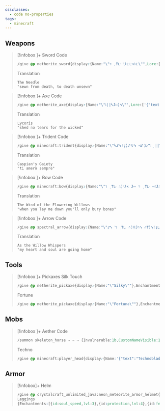 ```yaml
---
cssclasses:
  - code no-properties
tags:
  - minecraft
---
```

## Weapons
> [!infobox ]+   Sword
> Code
> ```css
> /give @p netherite_sword{display:{Name:"\"ℸ ̣ ⍑ᒷ リᒷᒷ↸ꖎᒷ\"",Lore:['{"text":"ᓭᒷ∴リ⎓∷𝙹ᒲ ↸ᒷᔑℸ ̣ ⍑, ℸ ̣ 𝙹 ↸╎ᒷ ⚍リᓭᒷ∴リ","color":"#D932FF"}','{"text":"A small cat gave me this sword once. I dont know why it had it, but it didnt seem to need it anymore.","color":"white"}']} ,Enchantments:[{id:sharpness,lvl:5},{id:knockback,lvl:2},{id:fire_aspect,lvl:2},{id:looting,lvl:3},{id:sweeping,lvl:3},{id:unbreaking,lvl:3},{id:mending,lvl:1}]} 1
>```
>Translation
> ```
> The Needle
> "sewn from death, to death unsewn"
>```

> [!infobox ]+   Axe
> Code
> ```css
>/give @p netherite_axe{display:{Name:"\"ꖎ||ᓵ𝙹∷╎ᓭ\"",Lore:['{"text":"ᓭ⍑ᒷ↸ リ𝙹 ℸ ̣ ᒷᔑ∷ᓭ ⎓𝙹∷ ℸ ̣ ⍑ᒷ ∴╎ᓵꖌᒷ↸","color":"#D932FF"}','{"text":"The famous mercernary Eden put their axe up for auction, and of course I had to grab it for myself!","color":"white"}']} ,Enchantments:[{id:sharpness,lvl:5},{id:efficiency,lvl:5},{id:silk_touch,lvl:1},{id:unbreaking,lvl:3},{id:mending,lvl:1}]} 1
>```
>Translation
> ```
> Lycoris
> "shed no tears for the wicked"
>```

> [!infobox ]+   Trident
> Code
> ```css
>/give @p minecraft:trident{display:{Name:"\"ᓵᔑᓭ!¡╎ᔑリᓭ ⊣ᔑ╎ᒷℸ ̣ ||\"",Lore:['{"text":"ℸ ̣ ╎ ᔑᒲᒷ∷ò ᓭᒷᒲ!¡∷ᒷ","color":"#D932FF"}','{"text":"This trident washed up on the shores of the tiny island I was visiting in the Sea of Monsters. After taking it home and cleaning it, I was surprised to find two kind fish trapped within it, whom I quickly released into the Aether where they belong.","color":"white"}']},Enchantments:[{id:unbreaking,lvl:3},{id:loyalty,lvl:3},{id:impaling,lvl:5},{id:riptide,lvl:3},{id:mending,lvl:1}]} 1
>```
>Translation
> ```
> Caspian's Gaiety
> "ti amerò sempre"
>```

> [!infobox ]+   Bow
> Code
> ```css
>/give @p minecraft:bow{display:{Name:"\"ℸ ̣ ⍑ᒷ ∴╎リ↸ 𝙹⎓ ℸ ̣ ⍑ᒷ ⎓ꖎ𝙹∴ᒷ∷╎リ⊣ ∴╎ꖎꖎ𝙹∴ᓭ\"",Lore:['{"text":"ℸ ̣ ╎ ᔑᒲᒷ∷ò ᓭᒷᒲ!¡∷ᒷ","color":"#D932FF"}','{"text":"A good friend of mine, Jackalupe, has ascended to the ancients with the rest of her clan, and along with a bunch of other stuff she left me her prized bow.","color":"white"}']},Enchantments:[{id:unbreaking,lvl:3},{id:power,lvl:5},{id:punch,lvl:2},{id:flame,lvl:1},{id:infinity,lvl:1},{id:mending,lvl:1}]} 1
>```
>Translation
> ```
> The Wind of the Flowering Willows
> "when you lay me down you'll only bury bones"
>```

> [!infobox ]+   Arrow
> Code
> ```css
>/give @p spectral_arrow{display:{Name:"\"ᔑᓭ ℸ ̣ ⍑ᒷ ∴╎ꖎꖎ𝙹∴ᓭ ∴⍑╎ᓭ!¡ᒷ∷\"",Lore:['{"text":"ᒲ|| ⍑ᒷᔑ∷ℸ ̣  ᔑリ↸ ᓭ𝙹⚍ꖎ ╎ᓭ ⊣𝙹╎リ⊣ ⍑𝙹ᒲᒷ","color":"#D932FF"}','{"text":"A matching set with ℸ ̣ ⍑ᒷ ∴╎リ↸ 𝙹⎓ ℸ ̣ ⍑ᒷ ⎓ꖎ𝙹∴ᒷ∷╎リ⊣ ∴╎ꖎꖎ𝙹∴ᓭ","color":"white"}']}} 1
>```
>Translation
> ```
> As the Willow Whispers
> "my heart and soul are going home"
>```

## Tools
> [!infobox ]+   Pickaxes
> Silk Touch
> ```css
>/give @p netherite_pickaxe{display:{Name:"\"Silky\""},Enchantments:[{id:efficiency,lvl:5},{id:silk_touch,lvl:1},{id:unbreaking,lvl:3},{id:mending,lvl:1}]} 1
>```
>Fortune
> ```css
> /give @p netherite_pickaxe{display:{Name:"\"Fortuna\""},Enchantments:[{id:efficiency,lvl:5},{id:unbreaking,lvl:3},{id:fortune,lvl:3},{id:mending,lvl:1}]} 1
>```

## Mobs
> [!infobox ]+   Aether
> Code
> ```css
>/summon skeleton_horse ~ ~ ~ {Invulnerable:1b,CustomNameVisible:1b,Tame:1b,Owner:[I;-25097269,388318029,-1906618731,1524043176],CustomName:'{"text":"Aether","color":"black","bold":true}',Attributes:[{Name:generic.max_health,Base:30},{Name:generic.follow_range,Base:40},{Name:generic.movement_speed,Base:0.3375},{Name:generic.armor,Base:30},{Name:generic.armor_toughness,Base:30},{Name:horse.jump_strength,Base:1}],SaddleItem:{id:"minecraft:saddle",Count:1b}}
>```
> Techno
>```css
>/give @p minecraft:player_head{display:{Name:'{"text":"Technoblade","color":"gold","underlined":true,"bold":true,"italic":false}',Lore:['{"text":"Player Head ID: 31373","color":"gray","italic":false}','{"text":"www.minecraft-heads.com","color":"blue","italic":false}']},SkullOwner:"Technoblade"} 1
>```
## Armor
>[!infobox]+ Helm
>```css
> /give @p crystalcraft_unlimited_java:neon_meteorite_armor_helmet{Enchantments:[{id:protection,lvl:4},{id:respiration,lvl:3},{id:aqua_affinity,lvl:1},{id:unbreaking,lvl:3},{id:mending,lvl:1}]} 1
> Leggings
> {Enchantments:[{id:soul_speed,lvl:3},{id:protection,lvl:4},{id:feather_falling,lvl:4},{id:depth_strider,lvl:3},{id:unbreaking,lvl:3},{id:mending,lvl:1}]} 1
> ```